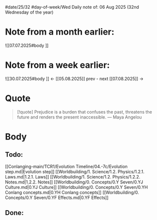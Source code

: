 
#date/25/32
#day-of-week/Wed
Daily note of: 06 Aug 2025 (32nd Wednesday of the year)

# Note from a month earlier:
![[07.07.2025#body ]]

# Note from a week earlier:
![[30.07.2025#body ]]
 <- [[05.08.2025]] prev - next [[07.08.2025]] ->
# Quote

> [!quote] Prejudice is a burden that confuses the past, threatens the future and renders the present inaccessible.
> — Maya Angelou
# Body

## Todo:

[[Conlanging-main/TCR1/Evolution Timeline/04.-7c/Evolution step.md|Evolution step]]
[[Worldbuilding/1. Science/1.2. Physics/1.2.1. Laws.md|1.2.1. Laws]]
[[Worldbuilding/1. Science/1.2. Physics/1.2.2. Notes.md|1.2.2. Notes]]
[[Worldbuilding/0. Concepts/0.Y Seven/0.YJ Culture.md|0.YJ Culture]]
[[Worldbuilding/0. Concepts/0.Y Seven/0.YH Conlang concepts.md|0.YH Conlang concepts]]
[[Worldbuilding/0. Concepts/0.Y Seven/0.YF Effects.md|0.YF Effects]]
## Done: